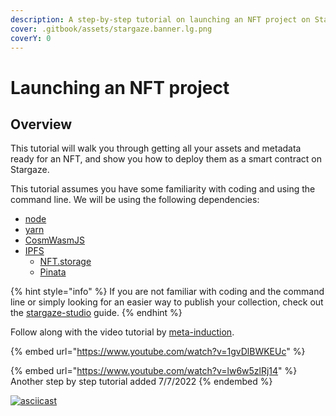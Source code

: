 ```yaml
---
description: A step-by-step tutorial on launching an NFT project on Stargaze
cover: .gitbook/assets/stargaze.banner.lg.png
coverY: 0
---
```


# Launching an NFT project

## Overview

This tutorial will walk you through getting all your assets and metadata ready for an NFT, and show you how to deploy them as a smart contract on Stargaze.

This tutorial assumes you have some familiarity with coding and using the command line. We will be using the following dependencies:

* [node](https://nodejs.dev)
* [yarn](https://yarnpkg.com)
* [CosmWasmJS](https://github.com/CosmWasm/CosmWasmJS)
* [IPFS](https://ipfs.io/)
  * [NFT.storage](https://nft.storage/)
  * [Pinata](https://www.pinata.cloud)

{% hint style="info" %}
If you are not familiar with coding and the command line or simply looking for an easier way to publish your collection, check out the [stargaze-studio](guides/stargaze-studio/ "mention") guide.
{% endhint %}

Follow along with the video tutorial by [meta-induction](https://twitter.com/meta\_induction?s=20\&t=VUWZYdXYYGMGDmlsiGX00w).

{% embed url="https://www.youtube.com/watch?v=1gvDlBWKEUc" %}

{% embed url="https://www.youtube.com/watch?v=lw6w5zlRj14" %}
Another step by step tutorial added 7/7/2022
{% endembed %}

[![asciicast](https://asciinema.org/a/485818.svg)](https://asciinema.org/a/485818)
